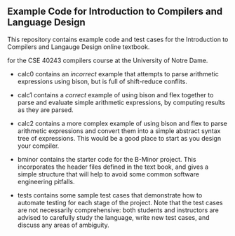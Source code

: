 Example Code for Introduction to Compilers and Language Design
--------------------------------------------------------------

This repository contains example code and test cases
for the Introduction to Compilers and Langauge Design
online textbook.

for the CSE 40243 compilers course at the University of Notre Dame.

- calc0 contains an *incorrect* example that attempts to
parse arithmetic expressions using bison, but is full
of shift-reduce conflits.

- calc1 contains a *correct* example of using bison and flex
together to parse and evaluate simple arithmetic expressions,
by computing results as they are parsed.

- calc2 contains a more complex example of using bison and
flex to parse arithmetic expressions and convert them into
a simple abstract syntax tree of expressions. This 
would be a good place to start as you design your compiler.

- bminor contains the starter code for the B-Minor project.
This incorporates the header files defined in the text book,
and gives a simple structure that will help to avoid some
common software engineering pitfalls.

- tests contains some sample test cases that demonstrate how
to automate testing for each stage of the project.  Note that
the test cases are not necessarily comprehensive: both students
and instructors are advised to carefully study the language,
write new test cases, and discuss any areas of ambiguity.
 


